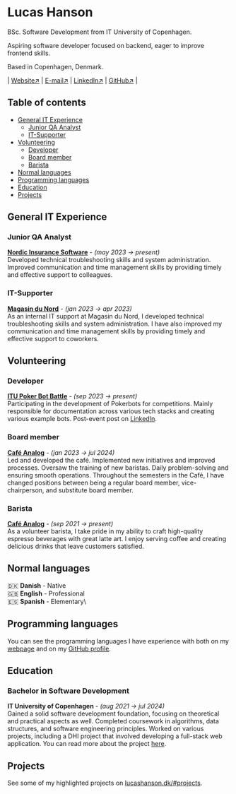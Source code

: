 # Lucas Hanson

BSc. Software Development from IT University of Copenhagen.

Aspiring software developer focused on backend, eager to improve frontend skills.

Based in Copenhagen, Denmark.

| [Website↗](lucashanson.dk) | [E-mail↗](mailto:contact@lucashanson.dk) | [LinkedIn↗](https://www.linkedin.com/in/lucas-frey-torres-hanson-b6b79320b/) | [GitHub↗](github.com/lucasfth) |

## Table of contents

- [General IT Experience](#general-it-experience)
  - [Junior QA Analyst](#junior-qa-analyst)
  - [IT-Supporter](#it-supporter)
- [Volunteering](#volunteering)
  - [Developer](#developer)
  - [Board member](#board-member)
  - [Barista](#barista)
- [Normal languages](#normal-languages)
- [Programming languages](#programming-languages)
- [Education](#education)
- [Projects](#projects)

## General IT Experience

### Junior QA Analyst

[**Nordic Insurance Software**](https://nisportal.com/) -
_(may 2023 → present)_\
Developed technical troubleshooting skills and system administration. Improved communication and time management skills by providing timely and effective support to colleagues.

### IT-Supporter

[**Magasin du Nord**](https://magasin.dk/) -
_(jan 2023 → apr 2023)_\
As an internal IT support at Magasin du Nord, I developed technical troubleshooting skills and system administration. I have also improved my communication and time management skills by providing timely and effective support to coworkers.

## Volunteering

### Developer

[**ITU Poker Bot Battle**](https://www.pokerbot.dk/) -
_(sep 2023 → present)_\
Participating in the development of Pokerbots for competitions. Mainly
responsible for documentation across various tech stacks and creating various
example bots. Post-event post on [LinkedIn](https://www.linkedin.com/posts/lucas-frey-torres-hanson-b6b79320b_thank-you-to-everyone-who-participated-in-activity-7172124059185364992-vztq/).

### Board member

[**Café Analog**](https://www.cafeanalog.dk/) -
_(jan 2023 → jul 2024)_\
Led and developed the café. Implemented new initiatives and improved processes. Oversaw the training of new baristas. Daily problem-solving and ensuring smooth operations.
Throughout the semesters in the Café, I have changed positions between being a regular board member, vice-chairperson, and substitute board member.

### Barista

[**Café Analog**](https://www.cafeanalog.dk/) -
_(sep 2021 → present)_\
As a volunteer barista, I take pride in my ability to craft high-quality espresso beverages with great latte art. I enjoy serving coffee and creating delicious drinks that leave customers satisfied.

## Normal languages

🇩🇰 **Danish** - Native\
🇬🇧 **English** - Professional\
🇪🇸 **Spanish** - Elementary\

## Programming languages

You can see the programming languages I have experience with both on my [webpage](https://lucashanson.dk) and on my [GitHub profile](https://github.com/lucasfth).

## Education

### Bachelor in Software Development

**IT University of Copenhagen** -
_(aug 2021 → jul 2024)_\
Gained a solid software development foundation, focusing on theoretical and practical aspects as well. Completed coursework in algorithms, data structures, and software engineering principles. Worked on various projects, including a DHI project that involved developing a full-stack web application. You can read more about the project [here](https://lucashanson.dk/#project_dhi).

## Projects

See some of my highlighted projects on [lucashanson.dk/#projects](https://lucashanson.dk/#projects).
